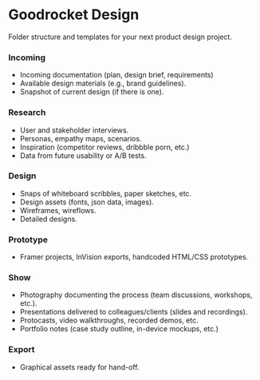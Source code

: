 # Goodrocket Design

Folder structure and templates for your next product design project.

### Incoming

- Incoming documentation (plan, design brief, requirements)
- Available design materials (e.g., brand guidelines).
- Snapshot of current design (if there is one).

### Research

- User and stakeholder interviews.
- Personas, empathy maps, scenarios.
- Inspiration (competitor reviews, dribbble porn, etc.)
- Data from future usability or A/B tests.

### Design

- Snaps of whiteboard scribbles, paper sketches, etc.
- Design assets (fonts, json data, images).
- Wireframes, wireflows.
- Detailed designs.

### Prototype

- Framer projects, InVision exports, handcoded HTML/CSS prototypes.

### Show

- Photography documenting the process (team discussions, workshops, etc.).
- Presentations delivered to colleagues/clients (slides and recordings).
- Protocasts, video walkthroughs, recorded demos, etc.
- Portfolio notes (case study outline, in-device mockups, etc.)

### Export

- Graphical assets ready for hand-off.
